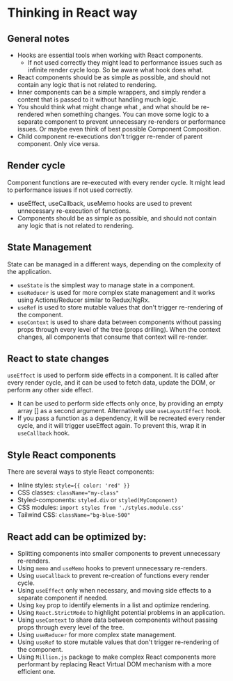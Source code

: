 # Thinking in React way

## General notes

- Hooks are essential tools when working with React components.
  - If not used correctly they might lead to performance issues such as infinite render cycle loop. So be aware what hook does what.
- React components should be as simple as possible, and should not contain any logic that is not related to rendering.
- Inner components can be a simple wrappers, and simply render a content that is passed to it without handling much logic.
- You should think what might change what , and what should be re-rendered when something changes. You can move some logic to a separate component to prevent unnecessary re-renders or performance issues. Or maybe even think of best possible Component Composition.
- Child component re-executions don't trigger re-render of parent component. Only vice versa.

## Render cycle

Component functions are re-executed with every render cycle. It might lead to performance issues if not used correctly.

- useEffect, useCallback, useMemo hooks are used to prevent unnecessary re-execution of functions.
- Components should be as simple as possible, and should not contain any logic that is not related to rendering.

## State Management

State can be managed in a different ways, depending on the complexity of the application.

- `useState` is the simplest way to manage state in a component.
- `useReducer` is used for more complex state management and it works using Actions/Reducer similar to Redux/NgRx.
- `useRef` is used to store mutable values that don't trigger re-rendering of the component.
- `useContext` is used to share data between components without passing props through every level of the tree (props drilling). When the context changes, all components that consume that context will re-render.

## React to state changes

`useEffect` is used to perform side effects in a component. It is called after every render cycle, and it can be used to fetch data, update the DOM, or perform any other side effect.

- It can be used to perform side effects only once, by providing an empty array [] as a second argument. Alternatively use `useLayoutEffect` hook.
- If you pass a function as a dependency, it will be recreated every render cycle, and it will trigger useEffect again. To prevent this, wrap it in `useCallback` hook.

## Style React components

There are several ways to style React components:

- Inline styles: `style={{ color: 'red' }}`
- CSS classes: `className="my-class"`
- Styled-components: `styled.div` or `styled(MyComponent)`
- CSS modules: `import styles from './styles.module.css'`
- Tailwind CSS: `className="bg-blue-500"`

## React add can be optimized by:

- Splitting components into smaller components to prevent unnecessary re-renders.
- Using `memo` and `useMemo` hooks to prevent unnecessary re-renders.
- Using `useCallback` to prevent re-creation of functions every render cycle.
- Using `useEffect` only when necessary, and moving side effects to a separate component if needed.
- Using `key` prop to identify elements in a list and optimize rendering.
- Using `React.StrictMode` to highlight potential problems in an application.
- Using `useContext` to share data between components without passing props through every level of the tree.
- Using `useReducer` for more complex state management.
- Using `useRef` to store mutable values that don't trigger re-rendering of the component.
- Using `Million.js` package to make complex React components more performant by replacing React Virtual DOM mechanism with a more efficient one.
